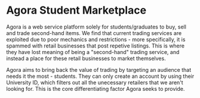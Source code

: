 Agora Student Marketplace
===============

Agora is a web service platform solely for students/graduates to buy, sell and trade
second-hand items. We find that current trading services are exploited due to poor 
mechanics and restrictions - more specifically, it is spammed with retail businesses
that post repetive listings. This is where they have lost meaning of being a "second-hand"
trading service, and instead a place for these retail businesses to market themselves.

Agora aims to bring back the value of trading by targeting an audience that needs it
the most - students. They can only create an account by using their University ID, which
filters out all the unecessary retailers that we aren't looking for. This is the core
differentiating factor Agora seeks to provide.
